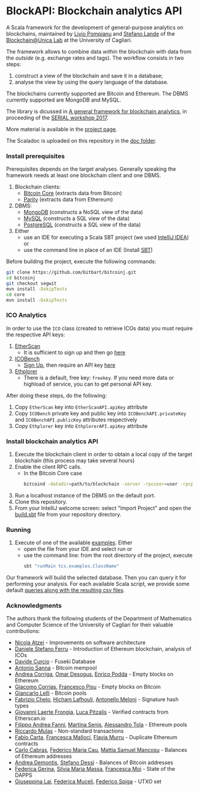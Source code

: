# BlockAPI: Blockchain analytics API
A Scala framework for the development of general-purpose analytics on blockchains, maintained by [Livio Pompianu](http://tcs.unica.it/members/livio-pompianu) and [Stefano Lande](http://tcs.unica.it/members/stefano-lande) of the [Blockchain@Unica Lab](http://blockchain.unica.it) at the University of Cagliari.

The framework allows to combine data *within* the blockchain 
with data from the *outside* (e.g. exchange rates and tags). 
The workflow consists in two steps: 
1. construct a view of the blockchain and save it in a database;
2. analyse the view by using the query language of the database.

The blockchains currently supported are Bitcoin and Ethereum.
The DBMS currently supported are MongoDB and MySQL.

The library is dicussed in [A general framework for blockchain analytics](https://www.researchgate.net/publication/321415812_A_general_framework_for_blockchain_analytics),
in proceeding of the [SERIAL workshop 2017](https://serial17.ibr.cs.tu-bs.de/).

More material is available in the [project page](http://blockchain.unica.it/projects/blockchain-analytics/analytics.html).

The Scaladoc is uploaded on this repository in the [doc folder](https://github.com/bitbart/blockchain-analytics-api/tree/master/docs).

### Install prerequisites
Prerequisites depends on the target analyses.
Generally speaking the framework needs at least one blockchain client and one DBMS.

1. Blockchain clients:
    * [Bitcoin Core](https://bitcoin.org/en/bitcoin-core/) (extracts data from Bitcoin)
    * [Parity](https://parity.io/) (extracts data from Ethereum)
2. DBMS:
    * [MongoDB](https://www.mongodb.com/what-is-mongodb) (constructs a NoSQL view of the data)
    * [MySQL](https://www.mysql.com/) (constructs a SQL view of the data)
    * [PostgreSQL](https://www.postgresql.org/) (constructs a SQL view of the data)
3. Either
    * use an IDE for executing a Scala SBT project (we used [IntelliJ IDEA](https://www.jetbrains.com/idea/)) or
    * use the command line in place of an IDE (Install [SBT](http://www.scala-sbt.org/0.13/docs/Installing-sbt-on-Linux.html))

Before building the project, execute the following commands:

```bash
git clone https://github.com/bitbart/bitcoinj.git
cd bitcoinj
git checkout segwit
mvn install -DskipTests
cd core
mvn install -DskipTests
```
### ICO Analytics
In order to use the `ICO` class (created to retrieve ICOs data) you must require the respective API keys:
1. [EtherScan](https://etherscan.io) 
    * It is sufficient to sign up and then go [here](https://etherscan.io/myapikey)
2. [ICOBench](https://icobench.com/)
    * [Sign Up](https://icobench.com/register), then require an API key [here](https://icobench.com/developers) 
3. [Ethplorer](https://github.com/EverexIO/Ethplorer/wiki/Ethplorer-API)
    * There is a default, free key: `freekey`. 
      If you need more data or highload of service, you can to get personal API key. 

After doing these steps, do the following:
1. Copy `EtherScan` key into `EtherScanAPI.apiKey` attribute
2. Copy `ICOBench` private key and public key into `ICOBenchAPI.privateKey` and `ICOBenchAPI.publicKey` attributes respectively
3. Copy `Ethplorer` key into `EthplorerAPI.apiKey` attribute

### Install blockchain analytics API
1. Execute the blockchain client in order to obtain a local copy of the target blockchain (this process may take several hours)
2. Enable the client RPC calls.
    * In the Bitcoin Core case
        ```bash
        bitcoind -datadir=path/to/blockchain -server -rpcuser=user -rpcpassword=password -rpcserialversion=0
        ```
3. Run a localhost instance of the DBMS on the default port.
4. Clone this repository.
5. From your IntelliJ welcome screen: select "Import Project" and open the [build.sbt](https://github.com/bitbart/bitcoin-analytics-api/blob/master/build.sbt) file from your repository directory.

### Running 
1. Execute of one of the available [examples](https://github.com/bitbart/bitcoin-analytics-api/tree/master/src/main/scala/tcs/examples). Either 
    * open the file from your IDE and select run or 
    * use the command line: from the root directory of the project, execute
        ```bash
        sbt "runMain tcs.examples.ClassName"
        ```

Our framework will build the selected database. Then you can query it for performing your analysis.
For each available Scala script, we provide some default [queries along with the resulting csv files](https://github.com/bitbart/blockchain-analytics-api/tree/master/queries).

### Acknowledgments
The authors thank the following students of the Department of Mathematics and Computer Science of the University of Cagliari for their valuable contributions: 

   * [Nicola Atzei](http://tcs.unica.it/members/nicola-atzei) - Improvements on software architecture
   * [Daniele Stefano Ferru](https://github.com/ferruvich) - Introduction of Ethereum blockchain, analysis of ICOs
   * [Davide Curcio](https://github.com/davidecurcio) - Fuseki Database
   * [Antonio Sanna](https://github.com/TonioMeepo) - Bitcoin mempool
   * [Andrea Corriga](https://github.com/AsoStrife), [Omar Desogus](https://github.com/cedoor), [Enrico Podda](https://github.com/EnricoPodda) - Empty blocks on Ethereum
   * [Giacomo Corrias](https://www.linkedin.com/in/giacomo-corrias-a730b7160/), [Francesco Pisu](https://www.linkedin.com/in/francesco-pisu-b07a3b13a/) - Empty blocks on Bitcoin
   * [Giancarlo Lelli](https://www.linkedin.com/in/giancarlolelli/) - Bitcoin pools
   * [Fabrizio Chelo](https://it.linkedin.com/in/fabrizio-chelo-37005735), [Hicham Lafhouli](https://github.com/H1cham), [Antonello Meloni](https://github.com/infovillasimius) - Signature hash types
   * [Giovanni Laerte Frongia](https://www.linkedin.com/in/giovanni-laerte-frongia-3899b2107/), [Luca Pitzalis](https://github.com/pizza1994) - Verified contracts from Etherscan.io
   * [Filippo Andrea Fanni](https://www.linkedin.com/in/filippo-andrea-fanni/), [Martina Senis](), [Alessandro Tola](https://www.linkedin.com/in/alessandro-tola-54048238/) - Ethereum pools 
   * [Riccardo Mulas](https://github.com/riccardomulas) - Non-standard transactions
   * [Fabio Carta](https://www.linkedin.com/in/fabio-carta-45781196/), [Francesca Malloci](https://www.linkedin.com/in/francescamalloci/), [Flavia Murru](https://www.linkedin.com/in/flavia-murru-269459159) - Duplicate Ethereum contracts
   * [Carlo Cabras](https://www.linkedin.com/in/carlocabras21/), [Federico Maria Cau](https://www.linkedin.com/in/federico-maria-cau-9178b114a/), [Mattia Samuel Mancosu](https://www.linkedin.com/in/mattia-samuel-mancosu/) - Balances of Ethereum addresses
   * [Andrea Demontis](https://github.com/AndreaDemontis), [Stefano Dessì](https://github.com/StefanoDessi) - Balances of Bitcoin addresses
   * [Federica Gerina](https://www.linkedin.com/in/federica-gerina-961765132/), [Silvia Maria Massa](https://www.linkedin.com/in/silvia-maria-massa-2072a6163/), [Francesca Moi](https://www.linkedin.com/in/francesca-moi-3582b9164/) - State of the DAPPS
   * [Giuseppina Lai](https://github.com/giusylai), [Federica Muceli](), [Federico Spiga]() - UTXO set

     
